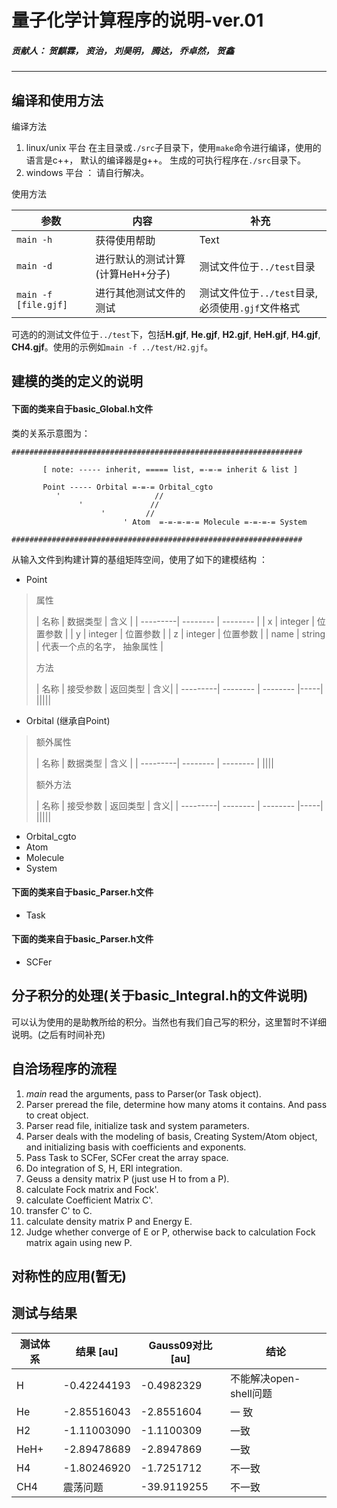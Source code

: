 # 量子化学计算程序的说明-ver.01

##### 贡献人： 贺麒霖， 资治， 刘昊明， 腾达， 乔卓然， 贺鑫  
-----
## 编译和使用方法
编译方法
1. linux/unix 平台
在主目录或`./src`子目录下，使用`make`命令进行编译，使用的语言是c++， 默认的编译器是g++。 生成的可执行程序在`./src`目录下。
2. windows 平台 ： 请自行解决。

使用方法

| 参数     | 内容      | 补充     |
| ---------| -------- | -------- |
| `main -h`     | 获得使用帮助     | Text     |
| `main -d`    | 进行默认的测试计算 (计算HeH+分子)     | 测试文件位于`../test`目录     |
| `main -f [file.gjf]`  | 进行其他测试文件的测试     | 测试文件位于`../test`目录, 必须使用`.gjf`文件格式     |

可选的的测试文件位于`../test`下，包括**H.gjf**, **He.gjf**, **H2.gjf**, **HeH.gjf**, **H4.gjf**, **CH4.gjf**。使用的示例如`main -f ../test/H2.gjf`。

## 建模的类的定义的说明
#### 下面的类来自于**basic_Global.h**文件
类的关系示意图为：
```	
#################################################################  

       [ note: ----- inherit, ===== list, =-=-= inherit & list ]                
                                                                                
       Point ----- Orbital =-=-= Orbital_cgto                                   
          '                     //                                              
               '               //                                               
                    '         //                                                
                         ' Atom  =-=-=-=-= Molecule =-=-=-= System  
 
################################################################# 
``` 
从输入文件到构建计算的基组矩阵空间，使用了如下的建模结构 ： 
* Point
>属性
> 
>| 名称     | 数据类型      | 含义     |
| ---------| -------- | -------- |
| x    | integer     | 位置参数    |
| y    | integer     | 位置参数    |
| z    | integer     | 位置参数    |
| name    | string     | 代表一个点的名字， 抽象属性    |
>
>方法
> 
>| 名称     | 接受参数      | 返回类型    | 含义|
| ---------| -------- | -------- |-----|
|||||

* Orbital
(继承自Point)
>额外属性
>
>| 名称     | 数据类型      | 含义     |
| ---------| -------- | -------- |
||||
>
>额外方法
> 
>| 名称     | 接受参数      | 返回类型    | 含义|
| ---------| -------- | -------- |-----|
|||||
* Orbital_cgto
* Atom
* Molecule
* System

#### 下面的类来自于**basic_Parser.h**文件
* Task

#### 下面的类来自于**basic_Parser.h**文件
* SCFer


## 分子积分的处理(关于**basic_Integral.h**的文件说明)
可以认为使用的是助教所给的积分。当然也有我们自己写的积分，这里暂时不详细说明。(之后有时间补充)

## 自洽场程序的流程
1. _main_ read the arguments, pass to Parser(or Task object).  
2. Parser preread the file, determine how many atoms it contains. And pass to creat object.  
3. Parser read file, initialize task and system parameters.  
4. Parser deals with the modeling of basis, Creating System/Atom object, and initializing basis with coefficients 
and exponents.  
5. Pass Task to SCFer, SCFer creat the array space.  
6. Do integration of S, H, ERI integration.  
7. Geuss a density matrix P (just use H to from a P).
8. calculate Fock matrix and Fock'.
9. calculate Coefficient Matrix C'.
10. transfer C' to C.
11. calculate density matrix P and Energy E.
12. Judge whether converge of E or P, otherwise back to calculation Fock matrix again using new P.

## 对称性的应用(暂无)

## 测试与结果 
| 测试体系     | 结果 \[au\]      | Gauss09对比\[au\]  |  结论 |
| ---------| -------- | -------- |--------|
| H     | -0.42244193     | -0.4982329  | 不能解决open-shell问题|
| He     | -2.85516043     | -2.8551604  | 一 致|
| H2     | -1.11003090     | -1.1100309  | 一致 |
| HeH+   | -2.89478689     | -2.8947869  | 一致 |
| H4     | -1.80246920     | -1.7251712  | 不一致 |
| CH4    | 震荡问题       | -39.9119255 |不一致|
